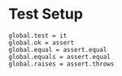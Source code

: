 Test Setup
==========

    global.test = it
    global.ok = assert
    global.equal = assert.equal
    global.equals = assert.equal
    global.raises = assert.throws
